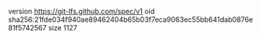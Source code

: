 version https://git-lfs.github.com/spec/v1
oid sha256:21fde034f940ae89462404b65b03f7eca9063ec55bb641dab0876e81f5742567
size 1127
